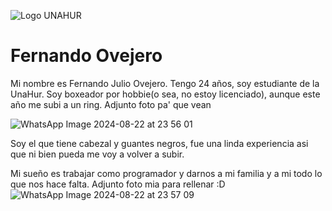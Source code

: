 ![Logo UNAHUR](./assets/UNAHUR.png)


# Fernando Ovejero

Mi nombre es Fernando Julio Ovejero. Tengo 24 años, soy estudiante de la UnaHur.
Soy boxeador por hobbie(o sea, no estoy licenciado), aunque este año me subi a un ring.
Adjunto foto pa' que vean

![WhatsApp Image 2024-08-22 at 23 56 01](https://github.com/user-attachments/assets/a3d91716-cbcd-4c00-a4f1-6fe697247466)

Soy el que tiene cabezal y guantes negros, fue una linda experiencia asi que ni bien pueda me voy a volver a subir.



Mi sueño es trabajar como programador y darnos a mi familia y a mi todo lo que nos hace falta.
Adjunto foto mia para rellenar :D
![WhatsApp Image 2024-08-22 at 23 57 09](https://github.com/user-attachments/assets/9f7491da-5d6b-49b6-8e5e-7aab953c8a20)
